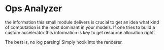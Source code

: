 # Ops Analyzer

the information this small module delivers is crucial to get an idea what kind of computation is the most dominant in your models.
If one tries to build a custom accelerator this information is key to get resource allocation right.

The best is, no log parsing! Simply hook into the renderer.